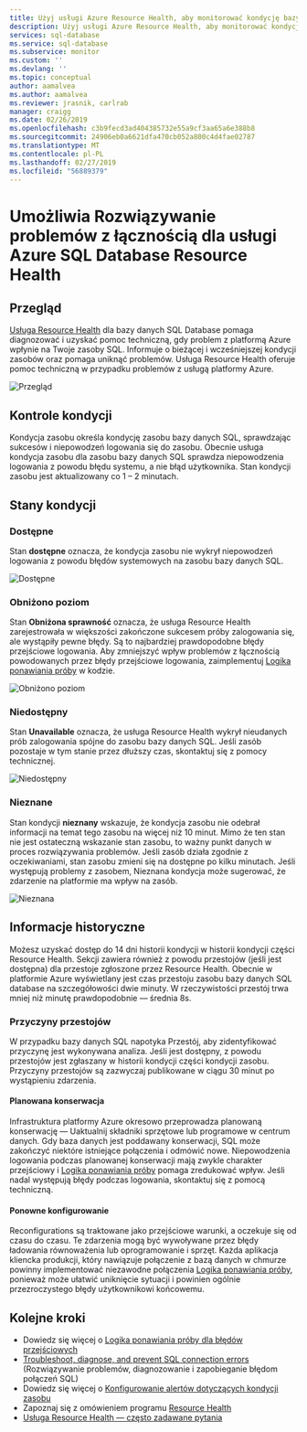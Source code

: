 ```yaml
---
title: Użyj usługi Azure Resource Health, aby monitorować kondycję bazy danych SQL | Dokumentacja firmy Microsoft
description: Użyj usługi Azure Resource Health, aby monitorować kondycję bazy danych SQL, pomaga diagnozować i uzyskać pomoc techniczną, gdy problem z platformą Azure wpłynie na Twoje zasoby programu SQL.
services: sql-database
ms.service: sql-database
ms.subservice: monitor
ms.custom: ''
ms.devlang: ''
ms.topic: conceptual
author: aamalvea
ms.author: aamalvea
ms.reviewer: jrasnik, carlrab
manager: craigg
ms.date: 02/26/2019
ms.openlocfilehash: c3b9fecd3ad404385732e55a9cf3aa65a6e388b8
ms.sourcegitcommit: 24906eb0a6621dfa470cb052a800c4d4fae02787
ms.translationtype: MT
ms.contentlocale: pl-PL
ms.lasthandoff: 02/27/2019
ms.locfileid: "56889379"
---
```

# <a name="use-resource-health-to-troubleshoot-connectivity-for-azure-sql-database"></a>Umożliwia Rozwiązywanie problemów z łącznością dla usługi Azure SQL Database Resource Health

## <a name="overview"></a>Przegląd

[Usługa Resource Health](../service-health/resource-health-overview.md#getting-started) dla bazy danych SQL Database pomaga diagnozować i uzyskać pomoc techniczną, gdy problem z platformą Azure wpłynie na Twoje zasoby SQL. Informuje o bieżącej i wcześniejszej kondycji zasobów oraz pomaga uniknąć problemów. Usługa Resource Health oferuje pomoc techniczną w przypadku problemów z usługą platformy Azure.

![Przegląd](./media/sql-database-resource-health/sql-resource-health-overview.jpg)

## <a name="health-checks"></a>Kontrole kondycji

Kondycja zasobu określa kondycję zasobu bazy danych SQL, sprawdzając sukcesów i niepowodzeń logowania się do zasobu. Obecnie usługa kondycja zasobu dla zasobu bazy danych SQL sprawdza niepowodzenia logowania z powodu błędu systemu, a nie błąd użytkownika. Stan kondycji zasobu jest aktualizowany co 1 – 2 minutach.

## <a name="health-states"></a>Stany kondycji

### <a name="available"></a>Dostępne

Stan **dostępne** oznacza, że kondycja zasobu nie wykrył niepowodzeń logowania z powodu błędów systemowych na zasobu bazy danych SQL.

![Dostępne](./media/sql-database-resource-health/sql-resource-health-available.jpg)

### <a name="degraded"></a>Obniżono poziom

Stan **Obniżona sprawność** oznacza, że usługa Resource Health zarejestrowała w większości zakończone sukcesem próby zalogowania się, ale wystąpiły pewne błędy. Są to najbardziej prawdopodobne błędy przejściowe logowania. Aby zmniejszyć wpływ problemów z łącznością powodowanych przez błędy przejściowe logowania, zaimplementuj [Logika ponawiania próby](./sql-database-connectivity-issues.md#retry-logic-for-transient-errors) w kodzie.

![Obniżono poziom](./media/sql-database-resource-health/sql-resource-health-degraded.jpg)

### <a name="unavailable"></a>Niedostępny

Stan **Unavailable** oznacza, że usługa Resource Health wykrył nieudanych prób zalogowania spójne do zasobu bazy danych SQL. Jeśli zasób pozostaje w tym stanie przez dłuższy czas, skontaktuj się z pomocy technicznej.

![Niedostępny](./media/sql-database-resource-health/sql-resource-health-unavailable.jpg)

### <a name="unknown"></a>Nieznane

Stan kondycji **nieznany** wskazuje, że kondycja zasobu nie odebrał informacji na temat tego zasobu na więcej niż 10 minut. Mimo że ten stan nie jest ostateczną wskazanie stan zasobu, to ważny punkt danych w proces rozwiązywania problemów. Jeśli zasób działa zgodnie z oczekiwaniami, stan zasobu zmieni się na dostępne po kilku minutach. Jeśli występują problemy z zasobem, Nieznana kondycja może sugerować, że zdarzenie na platformie ma wpływ na zasób.

![Nieznana](./media/sql-database-resource-health/sql-resource-health-unknown.jpg)

## <a name="historical-information"></a>Informacje historyczne

Możesz uzyskać dostęp do 14 dni historii kondycji w historii kondycji części Resource Health. Sekcji zawiera również z powodu przestojów (jeśli jest dostępna) dla przestoje zgłoszone przez Resource Health. Obecnie w platformie Azure wyświetlany jest czas przestoju zasobu bazy danych SQL database na szczegółowości dwie minuty. W rzeczywistości przestój trwa mniej niż minutę prawdopodobnie — średnia 8s.

### <a name="downtime-reasons"></a>Przyczyny przestojów

W przypadku bazy danych SQL napotyka Przestój, aby zidentyfikować przyczynę jest wykonywana analiza. Jeśli jest dostępny, z powodu przestojów jest zgłaszany w historii kondycji części kondycji zasobu. Przyczyny przestojów są zazwyczaj publikowane w ciągu 30 minut po wystąpieniu zdarzenia.

#### <a name="planned-maintenance"></a>Planowana konserwacja

Infrastruktura platformy Azure okresowo przeprowadza planowaną konserwację — Uaktualnij składniki sprzętowe lub programowe w centrum danych. Gdy baza danych jest poddawany konserwacji, SQL może zakończyć niektóre istniejące połączenia i odmówić nowe. Niepowodzenia logowania podczas planowanej konserwacji mają zwykle charakter przejściowy i [Logika ponawiania próby](./sql-database-connectivity-issues.md#retry-logic-for-transient-errors) pomaga zredukować wpływ. Jeśli nadal występują błędy podczas logowania, skontaktuj się z pomocą techniczną.

#### <a name="reconfiguration"></a>Ponowne konfigurowanie

Reconfigurations są traktowane jako przejściowe warunki, a oczekuje się od czasu do czasu. Te zdarzenia mogą być wywoływane przez błędy ładowania równoważenia lub oprogramowanie i sprzęt. Każda aplikacja kliencka produkcji, który nawiązuje połączenie z bazą danych w chmurze powinny implementować niezawodne połączenia [Logika ponawiania próby](./sql-database-connectivity-issues.md#retry-logic-for-transient-errors), ponieważ może ułatwić uniknięcie sytuacji i powinien ogólnie przezroczystego błędy użytkownikowi końcowemu.

## <a name="next-steps"></a>Kolejne kroki

- Dowiedz się więcej o [Logika ponawiania próby dla błędów przejściowych](./sql-database-connectivity-issues.md#retry-logic-for-transient-errors)
- [Troubleshoot, diagnose, and prevent SQL connection errors](./sql-database-connectivity-issues.md) (Rozwiązywanie problemów, diagnozowanie i zapobieganie błędom połączeń SQL)
- Dowiedz się więcej o [Konfigurowanie alertów dotyczących kondycji zasobu](../service-health/resource-health-alert-arm-template-guide.md)
- Zapoznaj się z omówieniem programu [Resource Health](../service-health/resource-health-overview.md)
- [Usługa Resource Health — często zadawane pytania](../service-health/resource-health-faq.md)

